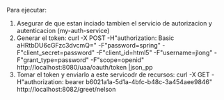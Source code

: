 Para ejecutar:
1. Asegurar de que estan inciado tambien el servicio de autorizacion y autenticacion (my-auth-service)
2. Generar el token:
curl   -X POST   -H"authorization: Basic aHRtbDU6cGFzc3dvcmQ="   -F"password=spring"   -F"client_secret=password"   -F"client_id=html5"   -F"username=jlong"   -F"grant_type=password"   -F"scope=openid"   http://localhost:8080/uaa/oauth/token |json_pp
3. Tomar el token y enviarlo a este servicodr de recursos:
curl -X GET -H"authorization: bearer b6021a1a-5d1a-4bfc-b48c-3a454aee9846" http://localhost:8082/greet/nelson